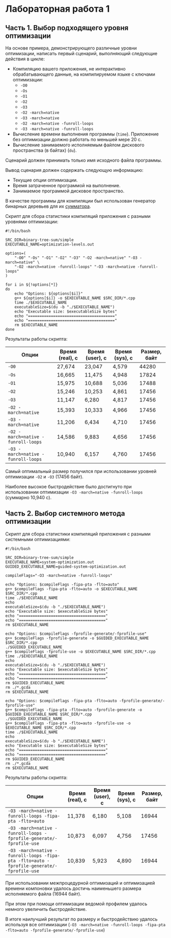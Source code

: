 # Лабораторная работа 1

## Часть 1. Выбор подходящего уровня оптимизации

На основе примера, демонстрирующего различные уровни оптимизации, написать первый сценарий, выполняющий следующие
действия в цикле:

- Компиляцию вашего приложения, не интерактивно обрабатывающего данные, на компилируемом языке с ключами оптимизации:
    - `-O0`
    - `-Os`
    - `-O1`
    - `-O2`
    - `-O3`
    - `-O2 -march=native`
    - `-O3 -march=native`
    - `-O2 -march=native -funroll-loops`
    - `-O3 -march=native -funroll-loops`
- Вычисление времени выполнения программы (`time`). Приложение без оптимизации должно работать по меньшей мере 20 с.
- Вычисление занимаемого исполняемым файлом дискового пространства (в байтах) (`du`).

Сценарий должен принимать только имя исходного файла программы.

Вывод сценария должен содержать следующую информацию:

- Текущие опции оптимизации.
- Время затраченное программой на выполнение.
- Занимаемое программой дисковое пространство.

В качестве программы для компиляции был использован генератор бинарных деревьев для их
[сумматора](https://github.com/Reversean/binary-tree-sum).

Скрипт для сбора статистики компиляций приложения с разными уровнями оптимизации:

```shell
#!/bin/bash

SRC_DIR=binary-tree-sum/simple
EXECUTABLE_NAME=optimization-levels.out

options=(
    "-O0" "-Os" "-O1" "-O2" "-O3" "-O2 -march=native" "-O3 -march=native" \
    "-O2 -march=native -funroll-loops" "-O3 -march=native -funroll-loops"
)

for i in ${!options[*]}
do
    echo "Options: ${options[$i]}"
    g++ ${options[$i]} -o $EXECUTABLE_NAME $SRC_DIR/*.cpp
    time ./$EXECUTABLE_NAME
    executableSize=$(du -b "./$EXECUTABLE_NAME")
    echo "Executable size: $executableSize bytes"
    echo "======================================"
    echo "======================================"
    rm $EXECUTABLE_NAME
done
```

Результаты работы скрипта:

| Опции                              | Время (real), с | Время (user), с | Время (sys), с | Размер, байт |
|------------------------------------|-----------------|-----------------|----------------|--------------|
| `-O0`                              | 27,674          | 23,047          | 4,579          | 44280        |
| `-Os`                              | 16,665          | 11,475          | 4,948          | 17824        |
| `-O1`                              | 15,975          | 10,688          | 5,036          | 17488        |
| `-O2`                              | 15,246          | 10,253          | 4,861          | 17456        |
| `-O3`                              | 11,147          | 6,280           | 4,817          | 17456        |
| `-O2 -march=native`                | 15,393          | 10,333          | 4,966          | 17456        |
| `-O3 -march=native`                | 11,206          | 6,434           | 4,710          | 17456        |
| `-O2 -march=native -funroll-loops` | 14,586          | 9,883           | 4,656          | 17456        |
| `-O3 -march=native -funroll-loops` | 10,940          | 6,157           | 4,760          | 17456        |

Самый оптимальный размер получился при использовании уровней оптимизации `-O2` и `-O3` (17456 байт).

Наиболее высокое быстродействие было достигнуто при использовании оптимизации `-O3 -march=native -funroll-loops` 
(суммарно 10,940 с).

## Часть 2. Выбор системного метода оптимизации

Скрипт для сбора статистики компиляций приложения с разными системными оптимизациями:

```shell
#!/bin/bash

SRC_DIR=binary-tree-sum/simple
EXECUTABLE_NAME=system-optimization.out
GUIDED_EXECUTABLE_NAME=guided-system-optimization.out

compileFlags="-O3 -march=native -funroll-loops"

echo "Options: $compileFlags -fipa-pta -flto=auto"
g++ $compileFlags -fipa-pta -flto=auto -o $EXECUTABLE_NAME $SRC_DIR/*.cpp
time ./$EXECUTABLE_NAME
echo
executableSize=$(du -b "./$EXECUTABLE_NAME")
echo "Executable size: $executableSize bytes"
echo "======================================"
echo "======================================"
rm $EXECUTABLE_NAME

echo "Options: $compileFlags -fprofile-generate/-fprofile-use"
g++ $compileFlags -fprofile-generate -o $GUIDED_EXECUTABLE_NAME $SRC_DIR/*.cpp
./$GUIDED_EXECUTABLE_NAME
g++ $compileFlags -fprofile-use -o $EXECUTABLE_NAME $SRC_DIR/*.cpp
time ./$EXECUTABLE_NAME
echo
executableSize=$(du -b "./$EXECUTABLE_NAME")
echo "Executable size: $executableSize bytes"
echo "======================================"
echo "======================================"
rm $GUIDED_EXECUTABLE_NAME
rm ./*.gcda
rm $EXECUTABLE_NAME

echo "Options: $compileFlags -fipa-pta -flto=auto -fprofile-generate/-fprofile-use"
g++ $compileFlags -fipa-pta -flto=auto -fprofile-generate -o $GUIDED_EXECUTABLE_NAME $SRC_DIR/*.cpp
./$GUIDED_EXECUTABLE_NAME
g++ $compileFlags -fipa-pta -flto=auto -fprofile-use -o $EXECUTABLE_NAME $SRC_DIR/*.cpp
time ./$EXECUTABLE_NAME
echo
executableSize=$(du -b "./$EXECUTABLE_NAME")
echo "Executable size: $executableSize bytes"
echo "======================================"
echo "======================================"
rm $GUIDED_EXECUTABLE_NAME
rm ./*.gcda
rm $EXECUTABLE_NAME
```

Результаты работы скрипта:

| Опции                                                                                    | Время (real), с | Время (user), с | Время (sys), с | Размер, байт |
|------------------------------------------------------------------------------------------|-----------------|-----------------|----------------|--------------|
| `-O3 -march=native -funroll-loops -fipa-pta -flto=auto`                                  | 11,378          | 6,180           | 5,108          | 16944        |
| `-O3 -march=native -funroll-loops -fprofile-generate/-fprofile-use`                      | 10,873          | 6,097           | 4,756          | 17456        |
| `-O3 -march=native -funroll-loops -fipa-pta -flto=auto -fprofile-generate/-fprofile-use` | 10,839          | 5,923           | 4,890          | 16944        |


При использовании межпроцедурной оптимизаций и оптимизацией времени компоновки удалось достичь наименьшего размера 
исполняемого файла (16944 байт).

При этом при помощи оптимизации ведомой профилем удалось немного увеличить быстродействие.

В итоге наилучший результат по размеру и быстродействию удалось используя все оптимизации (`-O3 -march=native -funroll-loops -fipa-pta -flto=auto -fprofile-generate/-fprofile-use`)
